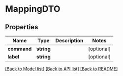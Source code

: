 # MappingDTO

## Properties
Name | Type | Description | Notes
------------ | ------------- | ------------- | -------------
**command** | **string** |  | [optional] 
**label** | **string** |  | [optional] 

[[Back to Model list]](../../README.md#documentation-for-models) [[Back to API list]](../../README.md#documentation-for-api-endpoints) [[Back to README]](../../README.md)

